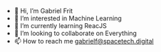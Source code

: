 - 👋 Hi, I’m Gabriel Frit
- 👀 I’m interested in Machine Learning
- 🌱 I’m currently learning ReacJS
- 💞️ I’m looking to collaborate on Everything
- 📫 How to reach me gabrielf@spacetech.digital


